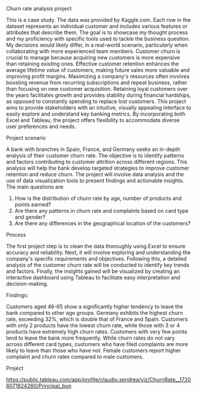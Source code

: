 Churn rate analysis project

This is a case study. The data was provided by Kaggle.com. Each row in the dataset represents an individual customer and includes various features or attributes that describe them. 
The goal is to showcase my thought process and my proficiency with specific tools used to tackle the business question. My decisions would likely differ, in a real-world scenario, particularly when collaborating with more experienced team members.
Customer churn is crucial to manage because acquiring new customers is more expensive than retaining existing ones. Effective customer retention enhances the average lifetime value of customers, making future sales more valuable and improving profit margins.
Maximizing a company's resources often involves boosting revenue from recurring subscriptions and repeat business, rather than focusing on new customer acquisition. Retaining loyal customers over the years facilitates growth and provides stability during financial hardships, as opposed to constantly spending to replace lost customers.
This project aims to provide stakeholders with an intuitive, visually appealing interface to easily explore and understand key banking metrics. By incorporating both Excel and Tableau, the project offers flexibility to accommodate diverse user preferences and needs. 

Project scenario

A bank with branches in Spain, France, and Germany seeks an in-depth analysis of their customer churn rate. The objective is to identify patterns and factors contributing to customer attrition across different regions. This analysis will help the bank develop targeted strategies to improve customer retention and reduce churn. The project will involve data analysis and the use of data visualization tools to present findings and actionable insights. 
The main questions are:
1.	How is the distribution of churn rate by age, number of products and points earned?
2.	Are there any patterns in churn rate and complaints based on card type and gender?
3.	Are there any differences in the geographical location of the customers?

Process 

The first project step is to clean the data thoroughly using Excel to ensure accuracy and reliability. Next, it will involve exploring and understanding the company's specific requirements and objectives. Following this, a detailed analysis of the customer churn rate will be conducted to identify key trends and factors. Finally, the insights gained will be visualized by creating an interactive dashboard using Tableau to facilitate easy interpretation and decision-making.

Findings:

Customers aged 46-65 show a significantly higher tendency to leave the bank compared to other age groups. Germany exhibits the highest churn rate, exceeding 32%, which is double that of France and Spain. Customers with only 2 products have the lowest churn rate, while those with 3 or 4 products have extremely high churn rates. Customers with very few points tend to leave the bank more frequently. While churn rates do not vary across different card types, customers who have filed complaints are more likely to leave than those who have not. Female customers report higher complaint and churn rates compared to male customers.

Project

https://public.tableau.com/app/profile/claudiu.sendrea/viz/ChurnRate__17206071824260/Principal_bun

